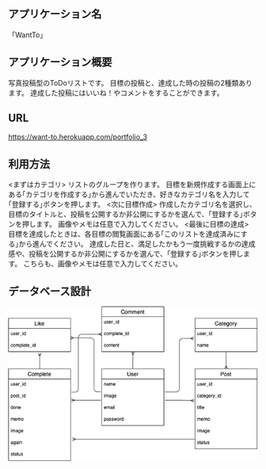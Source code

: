 ## アプリケーション名
「WantTo」  
## アプリケーション概要
写真投稿型のToDoリストです。
目標の投稿と、達成した時の投稿の2種類あります。
達成した投稿にはいいね！やコメントをすることができます。
## URL
https://want-to.herokuapp.com/portfolio_3
## 利用方法
<まずはカテゴリ>
リストのグループを作ります。
目標を新規作成する画面上にある｢カテゴリを作成する｣から進んでいただき、好きなカテゴリ名を入力して｢登録する｣ボタンを押します。
<次に目標作成>
作成したカテゴリ名を選択し、目標のタイトルと、投稿を公開するか非公開にするかを選んで、｢登録する｣ボタンを押します。
画像やメモは任意で入力してください。
<最後に目標の達成>
目標を達成したときは、各目標の閲覧画面にある｢このリストを達成済みにする｣から進んでください。
達成した日と、満足したかもう一度挑戦するかの達成感や、投稿を公開するか非公開にするかを選んで、｢登録する｣ボタンを押します。
こちらも、画像やメモは任意で入力してください。
## データベース設計
![Image](/ER.png)
